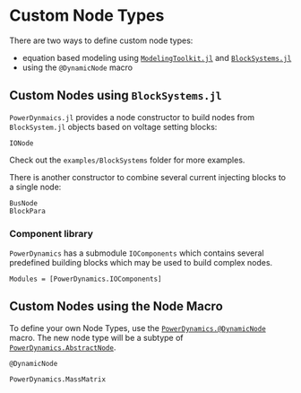 # Custom Node Types

There are two ways to define custom node types:
- equation based modeling using [`ModelingToolkit.jl`](https://github.com/SciML/ModelingToolkit.jl) and [`BlockSystems.jl`](https://github.com/hexaeder/BlockSystems.jl)
- using the `@DynamicNode` macro

## Custom Nodes using `BlockSystems.jl`
`PowerDynmaics.jl` provides a node constructor to build nodes from `BlockSystem.jl` objects based on voltage setting blocks:
```@docs
IONode
```
Check out the `examples/BlockSystems` folder for more examples.

There is another constructor to combine several current injecting blocks to a single node:
```@docs
BusNode
BlockPara
```

### Component library
`PowerDynamics` has a submodule `IOComponents` which contains several predefined building blocks which may be used to build complex nodes.
```@autodocs
Modules = [PowerDynamics.IOComponents]
```

## Custom Nodes using the Node Macro 
To define your own Node Types, use the [`PowerDynamics.@DynamicNode`](@ref) macro. The new node type will be a subtype of [`PowerDynamics.AbstractNode`](@ref).

```@docs
@DynamicNode
```

```@docs
PowerDynamics.MassMatrix
```

